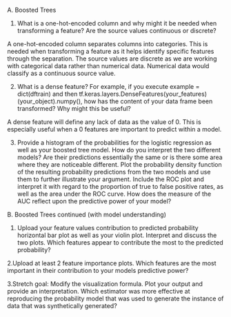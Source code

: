 A. Boosted Trees

1. What is a one-hot-encoded column and why might it be needed when transforming a feature?  Are the source values continuous or discrete?

A one-hot-encoded column separates columns into categories. This is needed when transforming a feature as it helps identify specific features through the separation. The source values are discrete as we are working with categorical data rather than numerical data. Numerical data would classify as a continuous source value.

2. What is a dense feature?  For example, if you execute example = dict(dftrain) and then tf.keras.layers.DenseFeatures(your_features)(your_object).numpy(), how has the content of your data frame been transformed?  Why might this be useful?

A dense feature will define any lack of data as the value of 0. This is especially useful when a 0 features are important to predict within a model.

3. Provide a histogram of the probabilities for the logistic regression as well as your boosted tree model.  How do you interpret the two different models?  Are their predictions essentially the same or is there some area where they are noticeable different.  Plot the probability density function of the resulting probability predictions from the two models and use them to further illustrate your argument.  Include the ROC plot and interpret it with regard to the proportion of true to false positive rates, as well as the area under the ROC curve.  How does the measure of the AUC reflect upon the predictive power of your model?

B. Boosted Trees continued (with model understanding)

1. Upload your feature values contribution to predicted probability horizontal bar plot as well as your violin plot.  Interpret and discuss the two plots.  Which features appear to contribute the most to the predicted probability?

2.Upload at least 2 feature importance plots.  Which features are the most important in their contribution to your models predictive power?

3.Stretch goal: Modify the visualization formula.  Plot your output and provide an interpretation.  Which estimator was more effective at reproducing the probability model that was used to generate the instance of data that was synthetically generated?
